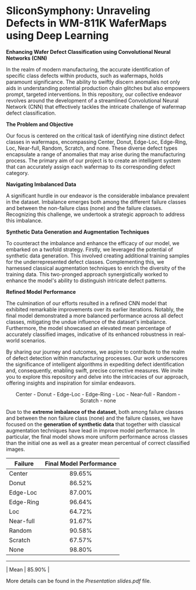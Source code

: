 # SliconSymphony: Unraveling Defects in WM-811K WaferMaps using Deep Learning

**Enhancing Wafer Defect Classification using Convolutional Neural Networks (CNN)**

In the realm of modern manufacturing, the accurate identification of specific class defects within products, such as wafermaps, holds paramount significance. The ability to swiftly discern anomalies not only aids in understanding potential production chain glitches but also empowers prompt, targeted interventions. In this repository, our collective endeavor revolves around the development of a streamlined Convolutional Neural Network (CNN) that effectively tackles the intricate challenge of wafermap defect classification.

**The Problem and Objective**

Our focus is centered on the critical task of identifying nine distinct defect classes in wafermaps, encompassing Center, Donut, Edge-Loc, Edge-Ring, Loc, Near-full, Random, Scratch, and none. These diverse defect types encapsulate a range of anomalies that may arise during the manufacturing process. The primary aim of our project is to create an intelligent system that can accurately assign each wafermap to its corresponding defect category.

**Navigating Imbalanced Data**

A significant hurdle in our endeavor is the considerable imbalance prevalent in the dataset. Imbalance emerges both among the different failure classes and between the non-failure class (none) and the failure classes. Recognizing this challenge, we undertook a strategic approach to address this imbalance.

**Synthetic Data Generation and Augmentation Techniques**

To counteract the imbalance and enhance the efficacy of our model, we embarked on a twofold strategy. Firstly, we leveraged the potential of synthetic data generation. This involved creating additional training samples for the underrepresented defect classes. Complementing this, we harnessed classical augmentation techniques to enrich the diversity of the training data. This two-pronged approach synergistically worked to enhance the model's ability to distinguish intricate defect patterns.

**Refined Model Performance**

The culmination of our efforts resulted in a refined CNN model that exhibited remarkable improvements over its earlier iterations. Notably, the final model demonstrated a more balanced performance across all defect classes, mitigating the undue influence of the dataset's imbalance. Furthermore, the model showcased an elevated mean percentage of accurately classified images, indicative of its enhanced robustness in real-world scenarios.

By sharing our journey and outcomes, we aspire to contribute to the realm of defect detection within manufacturing processes. Our work underscores the significance of intelligent algorithms in expediting defect identification and, consequently, enabling swift, precise corrective measures. We invite you to explore this repository and delve into the intricacies of our approach, offering insights and inspiration for similar endeavors.

<p align="center"> Center - Donut - Edge-Loc - Edge-Ring - Loc - Near-full - Random - Scratch - none </p>

Due to the **extreme imbalance of the dataset**, both among failure classes and between the non failure class (none) and the failure classes, we have focused on the **generation of synthetic data** that together with classical augmentation techniques have lead in improve model performance. In particular, the final model shows more uniform performance across classes than the initial one as well as a greater mean percentual of correct classified images.


| Failure   | Final Model Performance |
|-----------|:-----------------------:|
| Center    |         89.65%          |
| Donut     |         86.52%          |
| Edge-Loc  |         87.00%          |
| Edge-Ring |         96.64%          |
| Loc       |         64.72%          |
| Near-full |         91.67%          |
| Random    |         90.58%          |
| Scratch   |         67.57%          |
| None      |         98.80%          |
---------------------------------------
| Mean      |         85.90%          |  

More details can be found in the *Presentation slides.pdf* file. 

